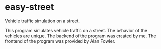 # easy-street
Vehicle traffic simulation on a street.

This program simulates vehicle traffic on a street.
The behavior of the vehicles are unique. The backend
of the program was created by me. The frontend of the
program was provided by Alan Fowler. 

